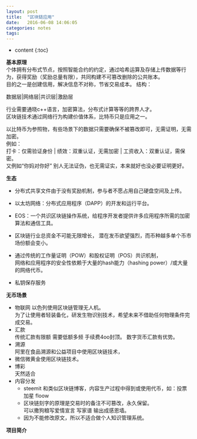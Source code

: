```yaml
---
layout: post
title:  "区块链应用"
date:   2016-06-08 14:06:05
categories: notes
tags:
---
```


* content
{:toc}


**基本原理**   
个体拥有分布式节点，按照智能合约的约定，通过哈希运算及存储上传数据等行为，获得奖励（奖励总量有限），共同构建不可篡改删除的公共账本。   
目的之一是创建信用，解决信息不对称，节省交易成本。
结构：

数据层|网络层|共识层|激励层   

行业需要通晓c++语言，加密算法，分布式计算等等的跨界人才。     
区块链技术通过网络行为构建价值体系，比特币只是应用之一。  




以比特币为参照物，有些场景下的数据只需要确保不被篡改即可，无需证明，无需加密。  
例如：   
打卡：仅需验证身份 | 绩效：双重认证，无需加密 | 工资收入：双重认证，需保密。  
又例如“你妈对你好” 别人无法证伪，也无需证实，本来就好也没必要证明更好。    


**生态**   
 - 分布式共享文件由于没有奖励机制，参与者不愿占用自己硬盘空间及上传。  

 - 以太坊网络：分布式应用程序（DAPP）的开发和运行平台。     
 - EOS：一个共识区块链操作系统，给程序开发者提供许多应用程序所需的加密算法和通信工具。  

 - 区块链行业总资金不可能无限增长，
潜在发币欲望强烈，而币种越多单个币市场份额会变小。   
- 通过传统的工作量证明（POW）和股权证明（POS）共识机制，  
网络和应用程序的安全性依赖于大量的hash能力（hashing power）/或大量的网络代币。  
 - 私钥保存服务   


**无币场景**   

- 物联网
以色列使用区块链管理无人机。  
为了让使用者轻装备化，研发生物识别技术，希望未来不借助任何物理条件完成交易。    
- 汇款  
传统汇款有限额 需要低额多频 手续费4oo封顶。 数字货币汇款有优势。
- 溯源  
阿里在食品溯源和公益项目中使用区块链技术，  
- 微信微黄金使用区块链技术。  
- 博彩  
天然适合    
- 内容分发  
  - steemit 和类似区块链博客，内容生产过程中得到或使用代币，如：投票 加星 floow   
  - 区块链刻字的原理是交易时的备注不可篡改，永久保留。  
  可以撒狗粮写爱情宣言 写家谱  输出成感恩墙。  
  - 因为不能修改原文，所以不适合做个人知识管理系统。  

**项目简介**  
